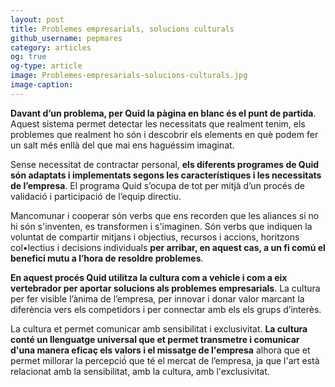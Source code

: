 ```yaml
---
layout: post
title: Problemes empresarials, solucions culturals 
github_username: pepmares
category: articles 
og: true
og-type: article
image: Problemes-empresarials-solucions-culturals.jpg
image-caption: 
---
```


**Davant d’un problema, per Quid la pàgina en blanc és el punt de partida**. Aquest sistema permet detectar les necessitats que realment tenim, els problemes que realment ho són i descobrir els elements en què podem fer un salt més enllà del que mai ens haguéssim imaginat.

Sense necessitat de contractar personal, **els diferents programes de Quid són adaptats i implementats segons les característiques i les necessitats de l’empresa**. El programa Quid s’ocupa de tot per mitjà d’un procés de validació i participació de l’equip directiu. 

Mancomunar i cooperar són verbs que ens recorden que les aliances si no hi són s'inventen, es transformen i s'imaginen. Són verbs que indiquen la voluntat de compartir mitjans i objectius, recursos i accions, horitzons col•lectius i decisions individuals **per arribar, en aquest cas, a un fi comú el benefici mutu a l’hora de resoldre problemes**. 

**En aquest procés Quid utilitza la cultura com a vehicle i com a eix vertebrador per aportar solucions als problemes empresarials**. La cultura per fer visible l’ànima de l’empresa, per innovar i donar valor marcant la diferència vers els competidors i per connectar amb els els grups d’interès.  

La cultura et permet comunicar amb sensibilitat i exclusivitat. **La cultura conté un llenguatge universal que et permet transmetre i comunicar d'una manera eficaç els valors i el missatge de l'empresa** alhora que et permet millorar la percepció́ que té el mercat de l’empresa, ja que l'art està relacionat amb la sensibilitat, amb la cultura, amb l'exclusivitat.

